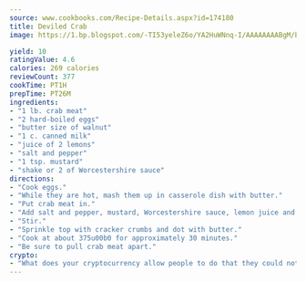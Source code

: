 ```yaml
---
source: www.cookbooks.com/Recipe-Details.aspx?id=174180
title: Deviled Crab
image: https://1.bp.blogspot.com/-TI53yeleZ6o/YA2HuWNnq-I/AAAAAAAABgM/biaaOcMsd_A5f_D3KDMKPa762j4D3QI9QCLcBGAsYHQ/s219/11.png

yield: 10
ratingValue: 4.6
calories: 269 calories
reviewCount: 377
cookTime: PT1H
prepTime: PT26M
ingredients:
- "1 lb. crab meat"
- "2 hard-boiled eggs"
- "butter size of walnut"
- "1 c. canned milk"
- "juice of 2 lemons"
- "salt and pepper"
- "1 tsp. mustard"
- "shake or 2 of Worcestershire sauce"
directions:
- "Cook eggs."
- "While they are hot, mash them up in casserole dish with butter."
- "Put crab meat in."
- "Add salt and pepper, mustard, Worcestershire sauce, lemon juice and milk."
- "Stir."
- "Sprinkle top with cracker crumbs and dot with butter."
- "Cook at about 375u00b0 for approximately 30 minutes."
- "Be sure to pull crab meat apart."
crypto:
- "What does your cryptocurrency allow people to do that they could not do otherwise, and how does it help them do existing tasks more quickly or cheaply?"
---
```

